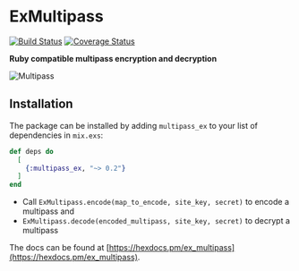 # ExMultipass
[![Build Status](https://travis-ci.com/activeprospect/ex_multipass.svg?branch=master)](https://travis-ci.com/activeprospect/ex_multipass)
[![Coverage Status](https://coveralls.io/repos/github/activeprospect/ex_multipass/badge.svg?branch=master)](https://coveralls.io/github/activeprospect/ex_multipass?branch=master)

**Ruby compatible multipass encryption and decryption**

![Multipass](https://media.giphy.com/media/lKPFZ1nPKW8c8/giphy-downsized.gif)

## Installation

The package can be installed by adding `multipass_ex` to your list of dependencies in `mix.exs`:

```elixir
def deps do
  [
    {:multipass_ex, "~> 0.2"}
  ]
end
```

- Call `ExMultipass.encode(map_to_encode, site_key, secret)` to encode a multipass and
- `ExMultipass.decode(encoded_multipass, site_key, secret)` to decrypt a multipass

The docs can be found at [https://hexdocs.pm/ex_multipass](https://hexdocs.pm/ex_multipass).

